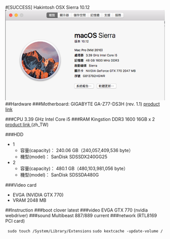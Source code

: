 #[SUCCESS] Hakintosh OSX Sierra 10.12
![F1](fig1.png)
##Hardware
###Motherboard: GIGABYTE
GA-Z77-DS3H (rev. 1.1)
[product link](http://www.gigabyte.com/products/product-page.aspx?pid=4326#ov)

###CPU
3.39 GHz Intel Core i5
###RAM
Kingstion DDR3 1600 16GB x 2
[product link ](http://24h.pchome.com.tw/prod/DRAC45-A9005BQ92) (zh_TW)

###HDD
 - 1
   - 容量(capacity)：	240.06 GB（240,057,409,536 byte）
   - 機型(model)：	SanDisk SDSSDX240GG25  
 - 2
   - 容量(capacity)：	480.1 GB（480,103,981,056 byte）
   - 機型(model)：	SanDisk SDSSDA480G         

###Video card
 - EVGA (NVIDIA GTX 770)
 - VRAM 2048 MB


##Instruction
###boot 
clover latest
###video 
EVGA GTX 770 (nvidia webdriver)
###sound 
Multibeast 887/889 current
###network 
(RTL8169 PCI card) 

``
sudo touch /System/Library/Extensions``
``sudo kextcache -update-volume /``

 
